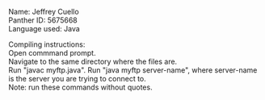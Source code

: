 Name: Jeffrey Cuello <br />
Panther ID:  5675668 <br />
Language used: Java <br />

Compiling instructions: <br />
Open commmand prompt. <br />
Navigate to the same directory where the files are. <br />
Run "javac myftp.java".
Run "java myftp server-name", where server-name is the server you are trying to connect to. <br />
Note: run these commands without quotes.

